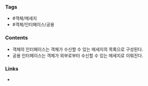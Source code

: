 ### Tags 
- #객체/메세지
- #객체/인터페이스/공용 


### Contents 
- 객체의 인터페이스는 객체가 수신할 수 있는 메세지의 목록으로 구성된다.
- 공용 인터페이스는 객체가 외부로부터 수신할 수 있는 메세지로 이뤄진다. 


### Links
- 

